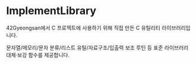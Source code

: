 
# ImplementLibrary  

42Gyeongsan에서 C 프로젝트에 사용하기 위해 직접 만든 C 유틸리티 라이브러리입니다.  

문자열/메모리/문자 분류/리스트 유틸/자료구조/입출력 보조 루틴 등 표준 라이브러리 대체·보강 함수를 제공합니다.  


